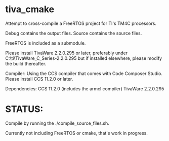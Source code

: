 # tiva_cmake
Attempt to cross-compile a FreeRTOS project for TI's TM4C processors. 

Debug contains the output files. 
Source contains the source files.

FreeRTOS is included as a submodule. 

Please install TivaWare 2.2.0.295 or later, preferably under C:\ti\TivaWare_C_Series-2.2.0.295 but if installed elsewhere, please 
modify the build thereafter. 

Compiler: Using the CCS compiler that comes with Code Composer Studio. Please install CCS 11.2.0 or later. 

Dependencies:
CCS 11.2.0 (includes the armcl compiler)
TivaWare 2.2.0.295


# STATUS:

Compile by running the ./compile_source_files.sh. 

Currently not including FreeRTOS or cmake, that's work in progress. 